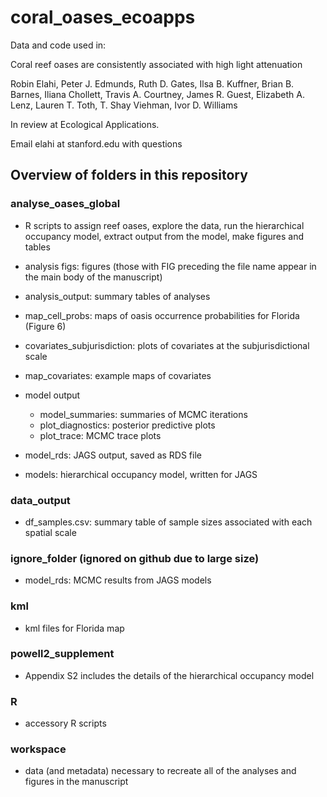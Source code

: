 # coral_oases_ecoapps

Data and code used in:

Coral reef oases are consistently associated with high light attenuation

Robin Elahi, Peter J. Edmunds, Ruth D. Gates, Ilsa B. Kuffner, Brian B. Barnes, Iliana Chollett, Travis A. Courtney, James R. Guest, Elizabeth A. Lenz, Lauren T. Toth, T. Shay Viehman, Ivor D. Williams

In review at Ecological Applications. 

Email elahi at stanford.edu with questions

## Overview of folders in this repository

### analyse_oases_global

  - R scripts to assign reef oases, explore the data, run the hierarchical occupancy model, extract output from the model, make figures and tables
  
  - analysis figs: figures (those with FIG preceding the file name appear in the main body of the manuscript)
    
  - analysis_output: summary tables of analyses
  
  - map_cell_probs: maps of oasis occurrence probabilities for Florida (Figure 6)
  
  - covariates_subjurisdiction: plots of covariates at the subjurisdictional scale
  
  - map_covariates: example maps of covariates
  
  - model output
    - model_summaries: summaries of MCMC iterations
    - plot_diagnostics: posterior predictive plots
    - plot_trace: MCMC trace plots
    
  - model_rds: JAGS output, saved as RDS file
  
  - models: hierarchical occupancy model, written for JAGS

### data_output

  - df_samples.csv: summary table of sample sizes associated with each spatial scale

### ignore_folder (ignored on github due to large size)

  - model_rds: MCMC results from JAGS models 
  
### kml

  - kml files for Florida map

### powell2_supplement

 - Appendix S2 includes the details of the hierarchical occupancy model
 
### R

  - accessory R scripts 
  
### workspace

  - data (and metadata) necessary to recreate all of the analyses and figures in the manuscript
